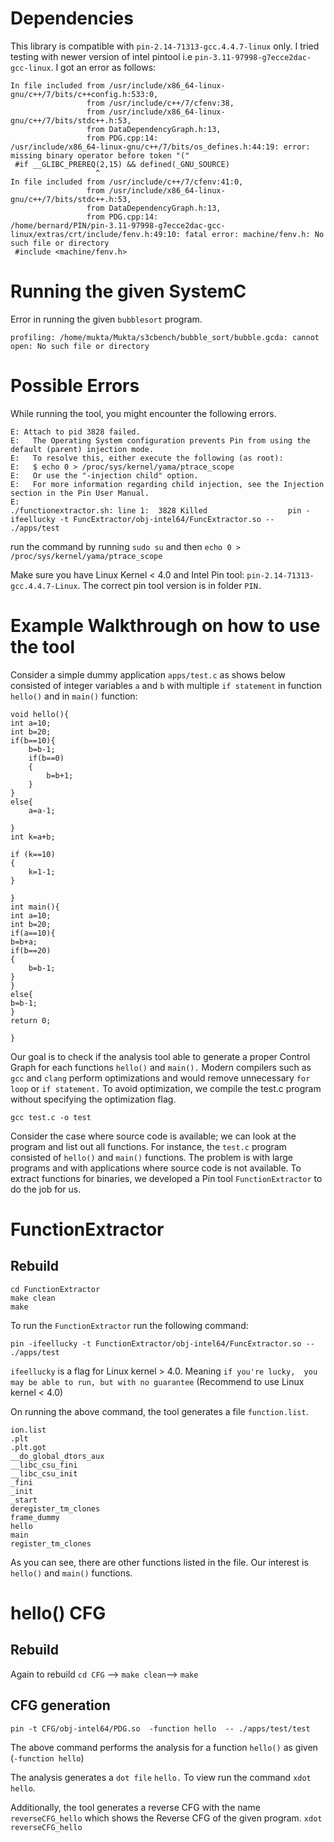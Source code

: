 # Dependencies

This library is compatible with `pin-2.14-71313-gcc.4.4.7-linux` only. I tried testing with newer version of intel pintool i.e `pin-3.11-97998-g7ecce2dac-gcc-linux`. I got an error as follows: 

```
In file included from /usr/include/x86_64-linux-gnu/c++/7/bits/c++config.h:533:0,
                 from /usr/include/c++/7/cfenv:38,
                 from /usr/include/x86_64-linux-gnu/c++/7/bits/stdc++.h:53,
                 from DataDependencyGraph.h:13,
                 from PDG.cpp:14:
/usr/include/x86_64-linux-gnu/c++/7/bits/os_defines.h:44:19: error: missing binary operator before token "("
 #if __GLIBC_PREREQ(2,15) && defined(_GNU_SOURCE)
                   ^
In file included from /usr/include/c++/7/cfenv:41:0,
                 from /usr/include/x86_64-linux-gnu/c++/7/bits/stdc++.h:53,
                 from DataDependencyGraph.h:13,
                 from PDG.cpp:14:
/home/bernard/PIN/pin-3.11-97998-g7ecce2dac-gcc-linux/extras/crt/include/fenv.h:49:10: fatal error: machine/fenv.h: No such file or directory
 #include <machine/fenv.h>
```
# Running the given SystemC

Error in running the given `bubblesort`  program. 
```
profiling: /home/mukta/Mukta/s3cbench/bubble_sort/bubble.gcda: cannot open: No such file or directory
```

# Possible Errors
While running the tool, you might encounter the following errors. 

```
E: Attach to pid 3828 failed. 
E:   The Operating System configuration prevents Pin from using the default (parent) injection mode.
E:   To resolve this, either execute the following (as root):
E:   $ echo 0 > /proc/sys/kernel/yama/ptrace_scope
E:   Or use the "-injection child" option.
E:   For more information regarding child injection, see the Injection section in the Pin User Manual.
E: 
./functionextractor.sh: line 1:  3828 Killed                  pin -ifeellucky -t FuncExtractor/obj-intel64/FuncExtractor.so -- ./apps/test
```
run the command by running `sudo su` and then `echo 0 > /proc/sys/kernel/yama/ptrace_scope`

Make sure you have Linux Kernel < 4.0 and Intel Pin tool: `pin-2.14-71313-gcc.4.4.7-Linux`. The correct pin tool version is in folder `PIN.`


# Example Walkthrough on how to use the tool

Consider a simple dummy application `apps/test.c` as shows below consisted of integer variables `a` and `b` with  multiple `if statement` in function `hello()` and in `main()` function: 
```
void hello(){
int a=10;
int b=20;
if(b==10){
    b=b-1;
    if(b==0)
    {
        b=b+1;
    }
}
else{
    a=a-1;
    
}
int k=a+b;

if (k==10)
{
    k=1-1;
}

}
int main(){
int a=10;
int b=20;
if(a==10){
b=b+a;
if(b==20)
{
    b=b-1;
}
}
else{
b=b-1;
}
return 0;

}
``` 
Our goal is to check if the analysis tool able to generate a proper Control Graph for each functions `hello()` and `main().` Modern compilers such as `gcc` and `clang` perform optimizations and would remove unnecessary `for loop` or `if statement.` To avoid optimization, we compile the test.c program without specifying the optimization flag. 

`gcc test.c -o test`

Consider the case where source code is available; we can look at the program and list out all functions. For instance, the `test.c` program consisted of `hello()` and `main()` functions. The problem is with large programs and with applications where source code is not available. To extract functions for binaries, we developed a Pin tool `FunctionExtractor` to do the job for us.

# FunctionExtractor

## Rebuild 
```
cd FunctionExtractor
make clean 
make
```

To run the `FunctionExtractor` run the following command:
```
pin -ifeellucky -t FunctionExtractor/obj-intel64/FuncExtractor.so -- ./apps/test 
```

`ifeellucky` is a flag for Linux kernel > 4.0. Meaning `if you're lucky,  you may be able to run, but with no guarantee` (Recommend to use Linux kernel < 4.0)

On running the above command, the tool generates a file `function.list`. 

```
ion.list 
.plt
.plt.got
__do_global_dtors_aux
__libc_csu_fini
__libc_csu_init
_fini
_init
_start
deregister_tm_clones
frame_dummy
hello
main
register_tm_clones

```

As you can see, there are other functions listed in the file. Our interest is `hello()` and `main()` functions. 


# hello() CFG 

## Rebuild 

Again to rebuild `cd CFG` --> `make clean`--> `make`

## CFG generation

```
pin -t CFG/obj-intel64/PDG.so  -function hello  -- ./apps/test/test

```
The above command performs the analysis for a function `hello()` as given (`-function hello`)

The analysis generates a `dot file` `hello.` To view run the command `xdot hello`. 

Additionally, the tool generates a reverse CFG with the name `reverseCFG_hello` which shows the Reverse CFG of the given program.
`xdot reverseCFG_hello`







































